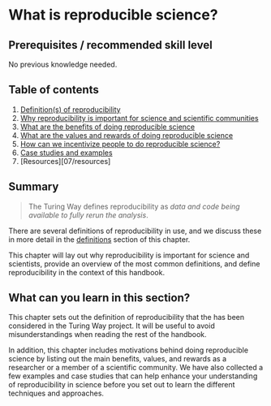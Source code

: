 # What is reproducible science?

## Prerequisites / recommended skill level
No previous knowledge needed.

## Table of contents

1. [Definition(s) of reproducibility](01/definitions)
2. [Why reproducibility is important for science and scientific communities](02/importance)
3. [What are the benefits of doing reproducible science](03/benefits)
4. [What are the values and rewards of doing reproducible science](04/values)
5. [How can we incentivize people to do reproducible science?](05/incentives)
6. [Case studies and examples](06/examples)
7. [Resources][07/resources]

## Summary

> The Turing Way defines reproducibility as *data and code being available to fully rerun the analysis*.

There are several definitions of reproducibility in use, and we discuss these in more detail in the [definitions](03/definitions) section of this chapter.

This chapter will lay out why reproducibility is important for science and scientists, provide an overview of the most common definitions, and define reproducibility in the context of this handbook.

## What can you learn in this section?

This chapter sets out the definition of reproducibility that the has been considered in the Turing Way project. It will be useful to avoid misunderstandings when reading the rest of the handbook.

In addition, this chapter includes motivations behind doing reproducible science by listing out the main benefits, values, and rewards as a researcher or a member of a scientific community. We have also collected a few examples and case studies that can help enhance your understanding of reproducibility in science before you set out to learn the different techniques and approaches.

